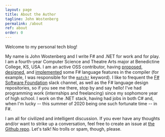 ```yaml
---
layout: page
title: About the Author
tagline: John Wostenberg
permalink: /about
ref: about
order: 0
---
```


Welcome to my personal tech blog!

My name is John Wostenberg and I write F# and
.NET for work and for play. I am a fourth-year Computer Science and Theatre Arts
major at Benedictine College, KS, USA. I am an active OSS contributor, having [proposed][my-proposals], [designed][my-rfcs], and [implemented][my-prs] some F# language features in the compiler (for example, I was responsible for the [`match!`][match-bang-pr] keyword). I like to frequent the [F# Software Foundation][fssf] slack channel, as well as the F# language design repositories, so if you see me there, stop by and say hello! I've had programming work (internships and freelancing) since my sophomore year of high school. I work on the .NET stack, having had jobs in both C# and, when I'm lucky -- this summer of 2020 being one such fortunate time -- in F#.

I am all for civilized and intelligent discussion. If you ever have any thoughts and/or want to strike up a conversation, feel free to create an issue at [the Github repo](https://github.com/jwosty/jwosty.github.io/issues). Let's talk! No trolls or spam, though, please.

[my-proposals]:     https://github.com/fsharp/fslang-suggestions/issues?q=is%3Aissue+author%3Ajwosty
[my-rfcs]:          https://github.com/fsharp/fslang-design/issues?q=is%3Aissue+author%3Ajwosty
[my-prs]:           https://github.com/dotnet/fsharp/pulls?utf8=.&q=is:pr+author:jwosty
[match-bang-pr]:    https://github.com/dotnet/fsharp/pulls?q=is%3Apr+author%3Ajwosty
[fssf]:             https://fsharp.org/